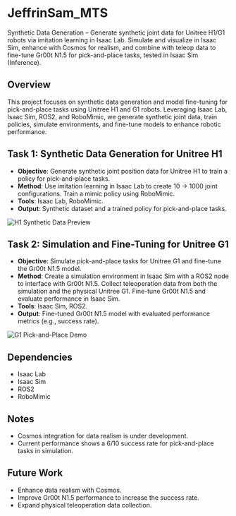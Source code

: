 # JeffrinSam_MTS
Synthetic Data Generation – Generate synthetic joint data for Unitree H1/G1 robots via imitation learning in Isaac Lab. Simulate and visualize in Isaac Sim, enhance with Cosmos for realism, and combine with teleop data to fine-tune Gr00t N1.5 for pick-and-place tasks, tested in Isaac Sim (Inference).

## Overview
This project focuses on synthetic data generation and model fine-tuning for pick-and-place tasks using Unitree H1 and G1 robots. Leveraging Isaac Lab, Isaac Sim, ROS2, and RoboMimic, we generate synthetic joint data, train policies, simulate environments, and fine-tune models to enhance robotic performance.

## Task 1: Synthetic Data Generation for Unitree H1
- **Objective**: Generate synthetic joint position data for Unitree H1 to train a policy for pick-and-place tasks.  
- **Method**: Use imitation learning in Isaac Lab to create 10 → 1000 joint configurations. Train a mimic policy using RoboMimic.  
- **Tools**: Isaac Lab, RoboMimic.  
- **Output**: Synthetic dataset and a trained policy for pick-and-place tasks.

![H1 Synthetic Data Preview](https://github.com/ISRIndustrial/JeffrinSam_MTS/blob/cbf5fa4c100230c65b94fe34c76bd34bab0169ce/1%20(2).gif?raw=true)

## Task 2: Simulation and Fine-Tuning for Unitree G1
- **Objective**: Simulate pick-and-place tasks for Unitree G1 and fine-tune the Gr00t N1.5 model.  
- **Method**: Create a simulation environment in Isaac Sim with a ROS2 node to interface with Gr00t N1.5. Collect teleoperation data from both the simulation and the physical Unitree G1. Fine-tune Gr00t N1.5 and evaluate performance in Isaac Sim.  
- **Tools**: Isaac Sim, ROS2.  
- **Output**: Fine-tuned Gr00t N1.5 model with evaluated performance metrics (e.g., success rate).

![G1 Pick-and-Place Demo](https://github.com/ISRIndustrial/JeffrinSam_MTS/blob/cbf5fa4c100230c65b94fe34c76bd34bab0169ce/pick.gif?raw=true)

## Dependencies
- Isaac Lab  
- Isaac Sim  
- ROS2  
- RoboMimic  

## Notes
- Cosmos integration for data realism is under development.  
- Current performance shows a 6/10 success rate for pick-and-place tasks in simulation.

## Future Work
- Enhance data realism with Cosmos.  
- Improve Gr00t N1.5 performance to increase the success rate.  
- Expand physical teleoperation data collection.
